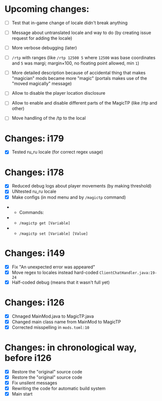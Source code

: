 # Upcoming changes:
- [ ] Test that in-game change of locale didn't break anything
- [ ] Message about untranslated locale and way to do (by creating issue request for adding the locale)
- [ ] More verbose debugging (later)
- [ ] `/rtp` with ranges (like `/rtp 12500 5` where `12500` was base coordinates and `5` was margi; margin×100, no floating point allowed, min `1`)
- [ ] More detailed description because of accidental thing that makes "magician" mods became more "magic" (portals makes use of the "moved magically" message)
- [ ] Allow to disable the player location disclosure
- [ ] Allow to enable and disable different parts of the MagicTP (like /rtp and other)
- [ ] Move handling of the /tp to the local


# Changes: i179
- [x] Tested ru_ru locale (for correct regex usage)

# Changes: i178
- [x] Reduced debug logs about player movements (by making threshold)
- [x] UNtested ru_ru locale
- [x] Make configs (in mod menu and by `/magictp` command)
- - Commands:
- - `/magictp get [Variable]`
- - `/magictp set [Variable] [Value]`

# Changes: i149
- [x] Fix "An unexpected error was appeared"
- [x] Move regex to locales instead hard-coded `ClientChatHandler.java:19-24`
- [x] Half-coded debug (means that it wasn't full yet)

# Changes: i126
- [x] Chnaged MainMod.java to MagicTP.java
- [x] Changed main class name from MainMod to MagicTP
- [x] Corrected misspelling in `mods.toml:10`

# Changes: in chronological way, before i126
- [x] Restore the "original" source code
- [x] Restore the "original" source code
- [x] Fix unsilent messages
- [x] Rewriting the code for automatic build system
- [x] Main start